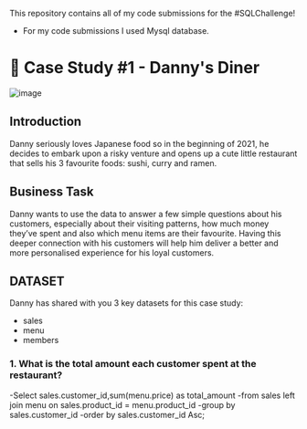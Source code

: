 This repository contains all of my code submissions for the #SQLChallenge!
- For my code submissions I used Mysql database.

# 🍜 Case Study #1 - Danny's Diner


![image](https://github.com/nancypriya1008/Danny-s-Dinner/assets/168542945/52ffcd63-6a9e-4c16-b8c0-7e199b63a97a)

## Introduction

Danny seriously loves Japanese food so in the beginning of 2021, he decides to embark upon a risky venture and opens up a cute little restaurant that sells his 3 favourite foods: sushi, curry and ramen.

## Business Task
Danny wants to use the data to answer a few simple questions about his customers, especially about their visiting patterns, how much money they’ve spent and also which menu items are their favourite. Having this deeper connection with his customers will help him deliver a better and more personalised experience for his loyal customers.

## DATASET
Danny has shared with you 3 key datasets for this case study:
- sales
- menu
- members

### 1. What is the total amount each customer spent at the restaurant?

 -Select sales.customer_id,sum(menu.price) as total_amount
 -from sales left join menu on sales.product_id = menu.product_id
 -group by sales.customer_id
 -order by sales.customer_id Asc;










